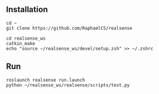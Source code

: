 ## Installation

```shell
cd ~
git clone https://github.com/RaphaelCS/realsense

cd realsense_ws
catkin_make
echo "source ~/realsense_ws/devel/setup.zsh" >> ~/.zshrc
```

## Run

```shell
roslaunch realsense run.launch
python ~/realsense_ws/realsense/scripts/test.py
```